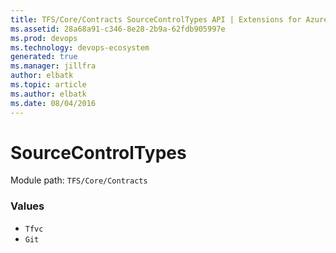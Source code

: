 ```yaml
---
title: TFS/Core/Contracts SourceControlTypes API | Extensions for Azure DevOps Services
ms.assetid: 28a68a91-c346-8e28-2b9a-62fdb905997e
ms.prod: devops
ms.technology: devops-ecosystem
generated: true
ms.manager: jillfra
author: elbatk
ms.topic: article
ms.author: elbatk
ms.date: 08/04/2016
---
```


# SourceControlTypes

Module path: `TFS/Core/Contracts`

### Values

* `Tfvc` 
* `Git` 
